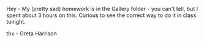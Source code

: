 Hey - My (pretty sad) homework is in the Gallery folder - you can't tell, but I spent about 3 hours on this. Curious to see the correct way to do it in class tonight.

thx - Greta Harrison

